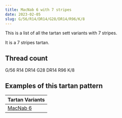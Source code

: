 ```yaml
---
title: MacNab 6 with 7 stripes
date: 2023-02-05
slug: G/56/R14/DR14/G28/DR14/R96/K/8
---
```

This is a list of all the tartan sett variants with 7 stripes.

It is a 7 stripes tartan.


## Thread count
G/56 R14 DR14 G28 DR14 R96 K/8

## Examples of this tartan pattern

| Tartan Variants |
|---------------|
| [MacNab 6](/variants/g/56/r14/dr14/g28/dr14/r96/k/8-dr802040-g008000-k000000-rc00000)||
